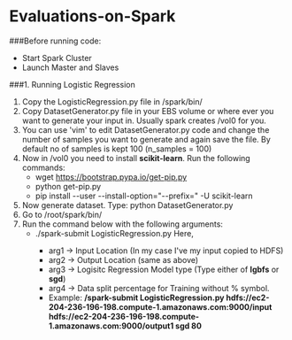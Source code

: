 # Evaluations-on-Spark

###Before running code:
  * Start Spark Cluster
  * Launch Master and Slaves

###1. Running Logistic Regression

1. Copy the LogisticRegression.py file in /spark/bin/
2. Copy DatasetGenerator.py file in your EBS volume or where ever you want to generate your input in. Usually spark creates /vol0 for you.
2. You can use 'vim' to edit DatasetGenerator.py code and change the number of samples you want to generate and again save the file. By default no of samples is kept 100 (n_samples = 100)
3. Now in /vol0 you need to install <b>scikit-learn</b>. Run the following commands:  
    * wget https://bootstrap.pypa.io/get-pip.py  
    * python get-pip.py  
    * pip install --user --install-option="--prefix=" -U scikit-learn  
4. Now generate dataset. Type: python DatasetGenerator.py
5. Go to /root/spark/bin/
6. Run the command below with the following arguments:  
    * ./spark-submit LogisticRegression.py <arg1> <arg2> <arg3> <arg4>
    Here,
      * arg1 -> Input Location (In my case I've my input copied to HDFS)
      * arg2 -> Output Location (same as above)
      * arg3 -> Logisitc Regression Model type (Type either of <b>lgbfs</b> or <b>sgd</b>)
      * arg4 -> Data split percentage for Training without % symbol. 
      * Example: <b>/spark-submit LogisticRegression.py hdfs://ec2-204-236-196-198.compute-1.amazonaws.com:9000/input hdfs://ec2-204-236-196-198.compute-1.amazonaws.com:9000/output1 sgd 80</b>

